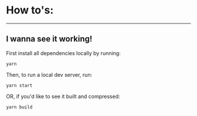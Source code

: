 #  How to's:
---

## I wanna see it working!
First install all dependencies locally by running:

`yarn`

Then, to run a local dev server, run:

`yarn start`

OR, if you'd like to see it built and compressed:

`yarn build`
